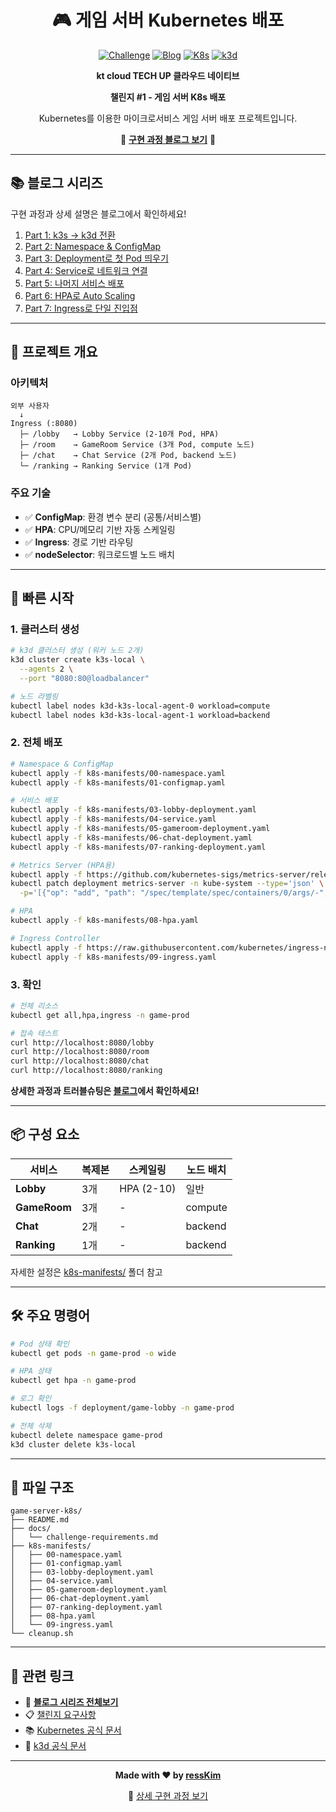 <div align="center">

# 🎮 게임 서버 Kubernetes 배포

[![Challenge](https://img.shields.io/badge/Challenge-%231-blue)](docs/challenge-requirements.md)
[![Blog](https://img.shields.io/badge/Blog-Read-orange)](https://resskim-io.github.io/my-blog/categories/#challenge)
[![K8s](https://img.shields.io/badge/Kubernetes-v1.31-326CE5?logo=kubernetes)](https://kubernetes.io/)
[![k3d](https://img.shields.io/badge/k3d-v5.8-blue)](https://k3d.io/)

**kt cloud TECH UP 클라우드 네이티브**

**챌린지 #1 - 게임 서버 K8s 배포**

Kubernetes를 이용한 마이크로서비스 게임 서버 배포 프로젝트입니다.

📖 **<a href="https://resskim-io.github.io/my-blog/categories/#challenge" target="_blank">구현 과정 블로그 보기</a>** 📖

</div>

---

## 📚 블로그 시리즈

구현 과정과 상세 설명은 블로그에서 확인하세요!

1. <a href="https://resskim-io.github.io/my-blog/challenge/kubernetes/challenge1-game-server-part1/" target="_blank">Part 1: k3s → k3d 전환</a>
2. <a href="https://resskim-io.github.io/my-blog/challenge/kubernetes/challenge1-game-server-part2/" target="_blank">Part 2: Namespace & ConfigMap</a>
3. <a href="https://resskim-io.github.io/my-blog/challenge/kubernetes/challenge1-game-server-part3/" target="_blank">Part 3: Deployment로 첫 Pod 띄우기</a>
4. <a href="https://resskim-io.github.io/my-blog/challenge/kubernetes/challenge1-game-server-part4/" target="_blank">Part 4: Service로 네트워크 연결</a>
5. <a href="https://resskim-io.github.io/my-blog/challenge/kubernetes/challenge1-game-server-part5/" target="_blank">Part 5: 나머지 서비스 배포</a>
6. <a href="https://resskim-io.github.io/my-blog/challenge/kubernetes/challenge1-game-server-part6/" target="_blank">Part 6: HPA로 Auto Scaling</a>
7. <a href="https://resskim-io.github.io/my-blog/challenge/kubernetes/challenge1-game-server-part7/" target="_blank">Part 7: Ingress로 단일 진입점</a>

---

## 🎯 프로젝트 개요

### 아키텍처
```
외부 사용자
  ↓
Ingress (:8080)
  ├─ /lobby   → Lobby Service (2-10개 Pod, HPA)
  ├─ /room    → GameRoom Service (3개 Pod, compute 노드)
  ├─ /chat    → Chat Service (2개 Pod, backend 노드)
  └─ /ranking → Ranking Service (1개 Pod)
```

### 주요 기술
- ✅ **ConfigMap**: 환경 변수 분리 (공통/서비스별)
- ✅ **HPA**: CPU/메모리 기반 자동 스케일링
- ✅ **Ingress**: 경로 기반 라우팅
- ✅ **nodeSelector**: 워크로드별 노드 배치

---

## 🚀 빠른 시작

### 1. 클러스터 생성
```bash
# k3d 클러스터 생성 (워커 노드 2개)
k3d cluster create k3s-local \
  --agents 2 \
  --port "8080:80@loadbalancer"

# 노드 라벨링
kubectl label nodes k3d-k3s-local-agent-0 workload=compute
kubectl label nodes k3d-k3s-local-agent-1 workload=backend
```

### 2. 전체 배포
```bash
# Namespace & ConfigMap
kubectl apply -f k8s-manifests/00-namespace.yaml
kubectl apply -f k8s-manifests/01-configmap.yaml

# 서비스 배포
kubectl apply -f k8s-manifests/03-lobby-deployment.yaml
kubectl apply -f k8s-manifests/04-service.yaml
kubectl apply -f k8s-manifests/05-gameroom-deployment.yaml
kubectl apply -f k8s-manifests/06-chat-deployment.yaml
kubectl apply -f k8s-manifests/07-ranking-deployment.yaml

# Metrics Server (HPA용)
kubectl apply -f https://github.com/kubernetes-sigs/metrics-server/releases/latest/download/components.yaml
kubectl patch deployment metrics-server -n kube-system --type='json' \
  -p='[{"op": "add", "path": "/spec/template/spec/containers/0/args/-", "value": "--kubelet-insecure-tls"}]'

# HPA
kubectl apply -f k8s-manifests/08-hpa.yaml

# Ingress Controller
kubectl apply -f https://raw.githubusercontent.com/kubernetes/ingress-nginx/controller-v1.8.1/deploy/static/provider/cloud/deploy.yaml
kubectl apply -f k8s-manifests/09-ingress.yaml
```

### 3. 확인
```bash
# 전체 리소스
kubectl get all,hpa,ingress -n game-prod

# 접속 테스트
curl http://localhost:8080/lobby
curl http://localhost:8080/room
curl http://localhost:8080/chat
curl http://localhost:8080/ranking
```

**상세한 과정과 트러블슈팅은 <a href="https://resskim-io.github.io/my-blog/categories/#challenge" target="_blank">블로그</a>에서 확인하세요!**

---

## 📦 구성 요소

| 서비스 | 복제본 | 스케일링 | 노드 배치 |
|--------|--------|----------|-----------|
| **Lobby** | 3개 | HPA (2-10) | 일반 |
| **GameRoom** | 3개 | - | compute |
| **Chat** | 2개 | - | backend |
| **Ranking** | 1개 | - | backend |

자세한 설정은 [k8s-manifests/](k8s-manifests/) 폴더 참고

---

## 🛠️ 주요 명령어
```bash
# Pod 상태 확인
kubectl get pods -n game-prod -o wide

# HPA 상태
kubectl get hpa -n game-prod

# 로그 확인
kubectl logs -f deployment/game-lobby -n game-prod

# 전체 삭제
kubectl delete namespace game-prod
k3d cluster delete k3s-local
```

---

## 📁 파일 구조
```
game-server-k8s/
├── README.md
├── docs/
│   └── challenge-requirements.md
├── k8s-manifests/
│   ├── 00-namespace.yaml
│   ├── 01-configmap.yaml
│   ├── 03-lobby-deployment.yaml
│   ├── 04-service.yaml
│   ├── 05-gameroom-deployment.yaml
│   ├── 06-chat-deployment.yaml
│   ├── 07-ranking-deployment.yaml
│   ├── 08-hpa.yaml
│   └── 09-ingress.yaml
└── cleanup.sh
```

---

## 🔗 관련 링크

- 📖 **<a href="https://resskim-io.github.io/my-blog/categories/#challenge" target="_blank">블로그 시리즈 전체보기</a>**
- 📋 [챌린지 요구사항](docs/challenge-requirements.md)
- 📚 <a href="https://kubernetes.io/docs/" target="_blank">Kubernetes 공식 문서</a>
- 🚀 <a href="https://k3d.io/" target="_blank">k3d 공식 문서</a>

---

<div align="center">

**Made with ❤️ by <a href="https://github.com/ressKim-io" target="_blank">ressKim</a>**

📖 <a href="https://resskim-io.github.io/my-blog/categories/#challenge" target="_blank">상세 구현 과정 보기</a>

</div>
